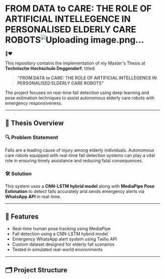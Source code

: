 # FROM DATA to CARE: THE ROLE OF ARTIFICIAL INTELLEGENCE IN PERSONALISED ELDERLY CARE ROBOTS![Uploading image.png…]()
 🤖❤️

This repository contains the implementation of my Master's Thesis at **Technische Hochschule Deggendorf**, titled:

> **"FROM DATA to CARE: THE ROLE OF ARTIFICIAL INTELLEGENCE IN PERSONALISED ELDERLY CARE ROBOTS"**

The project focuses on real-time fall detection using deep learning and pose estimation techniques to assist autonomous elderly care robots with emergency responsiveness.

---

## 🧠 Thesis Overview

### 🔍 Problem Statement
Falls are a leading cause of injury among elderly individuals. Autonomous care robots equipped with real-time fall detection systems can play a vital role in ensuring timely assistance and reducing fatal consequences.

### 🛠️ Solution
This system uses a **CNN-LSTM hybrid model** along with **MediaPipe Pose Estimation** to detect falls accurately and sends emergency alerts via **WhatsApp API** in real-time.

---

## 🚀 Features

-  Real-time human pose tracking using MediaPipe
-  Fall detection using a CNN-LSTM hybrid model
-  Emergency WhatsApp alert system using Twilio API
-  Custom dataset designed for elderly fall scenarios
-  Tested in simulated real-world environments

---

## 🗂️ Project Structure


